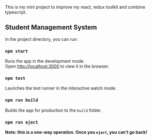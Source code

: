 This is my mini project to improve my react, redux toolkit and combine typescript.

## Student Management System

In the project directory, you can run:

### `npm start`

Runs the app in the development mode.<br />
Open [http://localhost:3000](http://localhost:3000) to view it in the browser.

### `npm test`

Launches the test runner in the interactive watch mode.<br />

### `npm run build`

Builds the app for production to the `build` folder.<br />
### `npm run eject`

**Note: this is a one-way operation. Once you `eject`, you can’t go back!**


